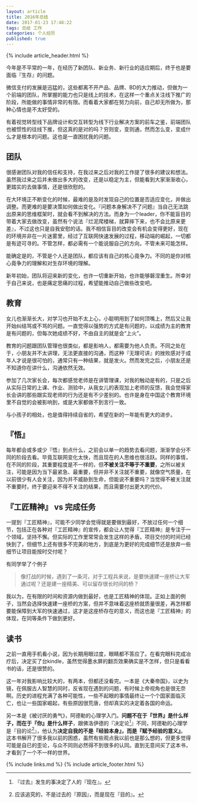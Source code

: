 ```yaml
---
layout: article
title: 2016年总结
date: 2017-01-23 17:48:22
tags: 总结 工作
categories: 个人经历
published: true
---
```


{% include article_header.html %}

今年是不平常的一年，在经历了新团队、新业务、新行业的适应期后，终于也是要面临『生存』的问题。

微信支付的发展是迅猛的，这些都离不开产品、品牌、BD的大力推动，但做为一个前端的团队，所掌握的能力也只是线上的技术，在这样一个重点关注线下推广的阶段，所能做的事情非常的有限。而看着大家都在努力向前，自己却无所做为，那种心情也是不太好受的。

有着视觉转型线下品牌设计和交互转型为线下行业解决方案的前车之鉴，前端团队也被惯性的往线下推，但这真的是对的吗？穷则变，变则通，然而怎么变，变成什么才是根本的问题。这也是一直困扰我的问题。

## 团队

很感谢团队对我的信任和支持，在我过来之后对我的工作提了很多的建议和想法。虽然我过来之后并未做出多大的改变，还是以稳定为主，但能看到大家渐渐收心，更踏实的去做事情，还是很欣慰的。

在大环境正不断变化的时候，最难的是及时发现自己的位置是否适应变化，并做出调整。而更难的是要决策如何做出变化。『问题本身解决不了问题』当自己无法跳出原来的思维框架时，就会看不到解决的方法。而身为一个leader，你不能盲目的带着大家去做改变，虽然有个说法『烂泥爬楼梯，就算摔下来，也不会比原来更差』，不过这也只是自我安慰的话。我不相信盲目的改变会有机会变得更好，现在的环境并非在一片迷雾里，经过了互联网快速发展的过程，移动端的崛起，一切都是有迹可寻的。不管怎样，都必需有一个能说服自己的方向，不管未来可能怎样。

能确定是的，不管是个人还是团队，都应该有自己的核心竟争力。不同的是你对核心竟争力的理解和对生存环境的理解。

新年初始，团队将迎来新的变化，也许一切重新开始，也许能够磐涅重生。所幸对于自己来说，也是痛定思痛的过程，希望能推动自己做些改变吧。

## 教育

女儿也渐渐长大，对学习也开始不太上心，小聪明用到了如何顶嘴上，然后又让我开始纠结骂或不骂的问题。一直觉得以强势的方式是有问题的，以成绩为主的教育是有问题的，但每次她成绩不好，不由自主的就是会“上火”。

教育的问题跟团队管理也很类似，都是影响人，都需要为他人负责。不同之处在于，小朋友并不太讲理，无法更直接的沟通，而这种『无理可讲』的挫败感对于成年人才说是很可怕的，通常只有一种结果，就是发火。然而发完之后，小朋友还是不知道你在讲什么，沟通依然无效。

参加了几次家长会，每次都感觉老师是在讲管理课，对我的触动是有的，只是之后从实际日常的上课、作业、测验中，从我女儿的表现加上老师的反馈，我会觉得家长会讲的那些跟实现老师的行为还是有不少差别的。也许是身在中国这个教育环境里不自觉的会被影响到，或是大家都做不到言行一致。

与小孩子的相处，也是值得持续自省的，希望在新的一年能有更大的进步。

## 『悟』

每年都会或多或少『悟』到点什么，之前会以单一的趋势去看问题，渐渐学会分不同的阶段去看。毕竟互联网变化太快，而且现在的人思维也很活跃。同样的事情，在不同的阶段，其重要程度是不一样的，但**不被关注不等于不重要**，之所以被关注，可能是因为当下最紧急、最重要，但并非不关注就不重要，就像空气质量，在以前很少有人会关注，因为并不威胁到生命，但能说不重要吗？当觉得不被关注就不重要时，终于要迎来不得不关注的结果，而且需要付出更大的代价。

## 『工匠精神』 vs 完成任务

一提到『工匠精神』，可能不少同学会觉得就是要做到最好，不放过任何一个细节，包括正在各种对『工匠精神』的宣传，都会让人觉得『工匠精神』是专注于一个领域，坚持不懈。但实际的工作里常常会发生这样的矛盾，项目交付的时间已经快到了，但细节上还有很多不完美的地方，到底是为更好的完成细节还是放弃一些细节让项目能按时交付呢？

有同学举了个例子

> 像打战的时候，遇到了一条河，对于工程兵来说，是要快速建一座桥让大军通过呢？还是建一座精美、可以留存很长时间的桥？

我以为，在有限的时间和资源内做到最好，也是工匠精神的体现。正如上面的例子，当然会选择快速建一座桥的方案，但并不意味着这座桥就质量很差，再怎样都要能保障到大军的快速通过，这才是这座桥存在的意义，而这也是『工匠精神』的体现，在同等条件下做到更好。

## 读书

之前一直用手机看小说，因为长期用眼过度，眼睛都不答应了。在看完眼科完成冶疗后，决定买了台kindle，虽然觉得墨水屏的翻页效果确实是不怎样，但只是看看书的话，还是很赞的。

这一年对我影响比较大的，有两本，但都还没看完。一本是《大秦帝国》，以史为镜，在佩服古人智慧的同时，反省现在遇到的问题，有时候上帝视角也是很无奈啊。历史的进程充满了各种可能性，一些不起眼的事情最终让一个个国家面临灭亡，也让一些国家崛起，有些原因很荒唐，但却真实的决定着各国的命运。

另一本是《被讨厌的勇气》，阿德勒的心理学入门。**问题不在于『世界』是什么样子，而在于『你』是什么样子**，跟佛洛伊德的『决定论[^1]』不同，阿德勒的心理学是『目的论[^2]』，他认为**决定自我的不是『经验本身』，而是『赋予经验的意义』**。这本书解开了很多我以前的困惑，虽然有些观点我以前也是那么想的，但更多觉得可能是自已的歪论，与众不同则必然得不到很多的认同。直到无意间买了这本书，才看到了一个不一样的世界。

[^1]:   『过去』发生的事决定了人的『现在』。
[^2]:   应该追究的，不是过去的『原因』，而是现在『目的』。

{% include links.md %}
{% include article_footer.html %}